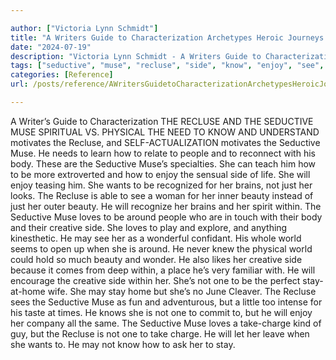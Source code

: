 ```yaml
---

author: ["Victoria Lynn Schmidt"]
title: "A Writers Guide to Characterization Archetypes Heroic Journeys and Other Elements of Dynamic Character Development - part0010_split_020.html"
date: "2024-07-19"
description: "Victoria Lynn Schmidt - A Writers Guide to Characterization Archetypes Heroic Journeys and Other Elements of Dynamic Character Development"
tags: ["seductive", "muse", "recluse", "side", "know", "enjoy", "see", "beauty", "within", "love", "creative", "may", "one", "physical", "need", "motivates", "people", "body", "want", "brain", "around", "world", "stay", "writer", "guide"]
categories: [Reference]
url: /posts/reference/AWritersGuidetoCharacterizationArchetypesHeroicJourneysandOtherElementsofDynamicCharacterDevelopment-part0010split020html

---
```



A Writer’s Guide to Characterization
 THE RECLUSE AND THE SEDUCTIVE MUSE
SPIRITUAL VS. PHYSICAL
THE NEED TO KNOW AND UNDERSTAND motivates the Recluse, and SELF-ACTUALIZATION motivates the Seductive Muse. He needs to learn how to relate to people and to reconnect with his body. These are the Seductive Muse’s specialties. She can teach him how to be more extroverted and how to enjoy the sensual side of life. She will enjoy teasing him.
She wants to be recognized for her brains, not just her looks. The Recluse is able to see a woman for her inner beauty instead of just her outer beauty. He will recognize her brains and her spirit within.
The Seductive Muse loves to be around people who are in touch with their body and their creative side. She loves to play and explore, and anything kinesthetic.
He may see her as a wonderful confidant. His whole world seems to open up when she is around. He never knew the physical world could hold so much beauty and wonder. He also likes her creative side because it comes from deep within, a place he’s very familiar with. He will encourage the creative side within her.
She’s not one to be the perfect stay-at-home wife. She may stay home but she’s no June Cleaver.
The Recluse sees the Seductive Muse as fun and adventurous, but a little too intense for his taste at times. He knows she is not one to commit to, but he will enjoy her company all the same. The Seductive Muse loves a take-charge kind of guy, but the Recluse is not one to take charge. He will let her leave when she wants to. He may not know how to ask her to stay.
